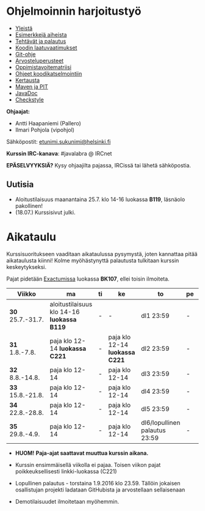 # Ohjelmoinnin harjoitustyö
* [Yleistä](ohjeet/Yleista.md)
* [Esimerkkejä aiheista](ohjeet/Esimerkkeja-aiheista.md)
* [Tehtävät ja palautus](ohjeet/Tehtavat-ja-palautus.md)
* [Koodin laatuvaatimukset](ohjeet/Koodin-laatuvaatimukset.md)
* [Git-ohje](ohjeet/Git-ohje.md)
* [Arvosteluperusteet](ohjeet/Arvosteluperusteet.md)
* [Oppimistavoitematriisi](http://www.cs.helsinki.fi/courses/58160/matriisi)
* [Ohjeet koodikatselmointiin](ohjeet/Koodikatselmointi.md)
* [Kertausta](ohjeet/Kertausta.md)
* [Maven ja PIT](ohjeet/Maven-ja-PIT.md)
* [JavaDoc](ohjeet/JavaDoc.md)
* [Checkstyle](ohjeet/Checkstyle.md)

**Ohjaajat:**
* Antti Haapaniemi (Pallero)
* Ilmari Pohjola (vipohjol)

Sähköpostit: etunimi.sukunimi@helsinki.fi

**Kurssin IRC-kanava**:
\#javalabra @ IRCnet

**EPÄSELVYYKSIÄ?** Kysy ohjaajilta pajassa, IRCissä tai lähetä sähköpostia.

## Uutisia

* Aloitustilaisuus maanantaina 25.7. klo 14-16 luokassa **B119**, läsnäolo pakollinen!
* (18.07.) Kurssisivut julki.

# Aikataulu

Kurssisuoritukseen vaaditaan aikataulussa pysymystä, joten kannattaa pitää aikataulusta kiinni! Kolme myöhästynyttä palautusta tulkitaan kurssin keskeytykseksi.

Pajat pidetään [Exactumissa](http://www.helsinki.fi/teknos/opetustilat/kumpula/gh2b/default.htm) luokassa **BK107**, ellei toisin ilmoiteta.

| Viikko | ma | ti | ke | to | pe | la | su |
| --- | --- | --- | --- | --- | --- | --- | --- |
| **30** <br> 25.7.-31.7. | aloitustilaisuus klo 14-16 **luokassa B119** | - | - | dl1  23:59 | - | - | - |
| **31** <br> 1.8.-7.8. | paja klo 12-14 **luokassa C221** | - | paja klo 12-14 **luokassa C221** | dl2  23:59 | - | - | - |
| **32** <br> 8.8.-14.8.  | paja klo 12-14 | - | paja klo 12-14 | dl3  23:59 | - | - | Katselmointi1  23:59 |
| **33** <br> 15.8.-21.8.  | paja klo 12-14 | - | paja klo 12-14 | dl4  23:59 | - | - | - |
| **34** <br> 22.8.-28.8. | paja klo 12-14 | - | paja klo 12-14 | dl5  23:59 | - | - | Katselmointi2  23:59 |
| **35** <br> 29.8.-4.9. | paja klo 12-14 | - | paja klo 12-14 | dl6/lopullinen palautus  23:59 | - | - | - |

* **HUOM!** **Paja-ajat saattavat muuttua kurssin aikana.**

* Kurssin ensimmäisellä viikolla ei pajaa. Toisen viikon pajat poikkeuksellisesti linkki-luokassa (C221)

* Lopullinen palautus - torstaina 1.9.2016 klo 23.59. Tällöin jokaisen osallistujan projekti ladataan GitHubista ja arvostellaan sellaisenaan

* Demotilaisuudet ilmoitetaan myöhemmin.
